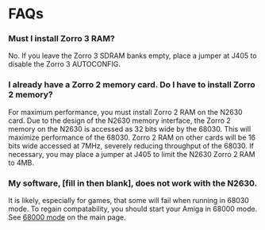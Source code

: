 # FAQs

### Must I install Zorro 3 RAM?
No. If you leave the Zorro 3 SDRAM banks empty, place a jumper at J405 to disable the Zorro 3 AUTOCONFIG.

### I already have a Zorro 2 memory card. Do I have to install Zorro 2 memory?
For maximum performance, you must install Zorro 2 RAM on the N2630 card. Due to the design of the N2630 memory interface, the Zorro 2 memory on the N2630 is accessed as 32 bits wide by the 68030. This will maximize performance of the 68030. Zorro 2 RAM on other cards will be 16 bits wide accessed at 7MHz, severely reducing throughput of the 68030. If necessary, you may place a jumper at J405 to limit the N2630 Zorro 2 RAM to 4MB.

### My software, [fill in then blank], does not work with the N2630.
It is likely, especially for games, that some will fail when running in 68030 mode. To regain compatability, you should start your Amiga in 68000 mode. See [68000 mode](/README.md#68000-mode) on the main page.
